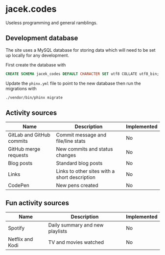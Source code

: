 # jacek.codes
Useless programming and general ramblings.

## Development database
The site uses a MySQL database for storing data which will need to be set up locally for any development.

First create the database with
~~~sql
CREATE SCHEMA jacek_codes DEFAULT CHARACTER SET utf8 COLLATE utf8_bin;
~~~

Update the `phinx.yml` file to point to the new database then run the migrations with
~~~bash
./vendor/bin/phinx migrate
~~~


## Activity sources
| Name                      | Description                                   | Implemented |
| ------------------------- | --------------------------------------------- | ----------- |
| GitLab and GitHub commits | Commit message and file/line stats            | No          |
| GitHub merge requests     | New commits and status changes                | No          |
| Blog posts                | Standard blog posts                           | No          |
| Links                     | Links to other sites with a short description | No          |
| CodePen                   | New pens created                              | No          |

## Fun activity sources
| Name                      | Description                                   | Implemented |
| ------------------------- | --------------------------------------------- | ----------- |
| Spotify                   | Daily summary and new playlists               | No          |
| Netflix and Kodi          | TV and movies watched                         | No          |
